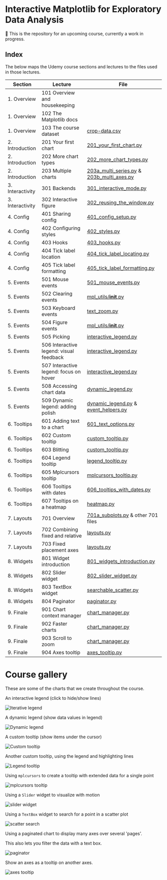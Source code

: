 # Interactive Matplotlib for Exploratory Data Analysis

🚧 This is the repository for an upcoming course, currently a work in progress.

## Index

The below maps the Udemy course sections and lectures to the files used in those lectures.

| Section          | Lecture                                 | File                                                                                                    |
|------------------|-----------------------------------------|---------------------------------------------------------------------------------------------------------|
| 1. Overview      | 101 Overview and housekeeping           |                                                                                                         |
| 1. Overview      | 102 The Matplotlib docs                 |                                                                                                         |
| 1. Overview      | 103 The course dataset                  | [crop-data.csv](./data/crop-data.csv)                                                                   |
| 2. Introduction  | 201 Your first chart                    | [201_your_first_chart.py](./demos/201_your_first_chart.py)                                              |
| 2. Introduction  | 202 More chart types                    | [202_more_chart_types.py](./demos/202_more_chart_types.py)                                              |
| 2. Introduction  | 203 Multiple charts                     | [203a_multi_series.py](./demos/203a_multi_series.py) & [203b_multi_axes.py](./demos/203b_multi_axes.py) |
| 3. Interactivity | 301 Backends                            | [301_interactive_mode.py](./demos/301_interactive_mode.py)                                              |
| 3. Interactivity | 302 Interactive figure                  | [302_reusing_the_window.py](./demos/302_reusing_the_window.py)                                          |
| 4. Config        | 401 Sharing config                      | [401_config_setup.py](./demos/401_config_setup.py)                                                      |
| 4. Config        | 402 Configuring styles                  | [402_styles.py](./demos/402_styles.py)                                                                  |
| 4. Config        | 403 Hooks                               | [403_hooks.py](./demos/403_hooks.py)                                                                    |
| 4. Config        | 404 Tick label location                 | [404_tick_label_locating.py](./demos/404_tick_label_locating.py)                                        |
| 4. Config        | 405 Tick label formatting               | [405_tick_label_formatting.py](./demos/405_tick_label_formatting.py)                                    |
| 5. Events        | 501 Mouse events                        | [501_mouse_events.py](./demos/501_mouse_events.py)                                                      |
| 5. Events        | 502 Clearing events                     | [mpl_utils/__init__.py](./mpl_utils/__init__.py)                                                        |
| 5. Events        | 503 Keyboard events                     | [text_zoom.py](./mpl_utils/text_zoom.py)                                                                |
| 5. Events        | 504 Figure events                       | [mpl_utils/__init__.py](./mpl_utils/__init__.py)                                                        |
| 5. Events        | 505 Picking                             | [interactive_legend.py](./mpl_utils/interactive_legend.py)                                              |
| 5. Events        | 506 Interactive legend: visual feedback | [interactive_legend.py](./mpl_utils/interactive_legend.py)                                              |
| 5. Events        | 507 Interactive legend: focus on hover  | [interactive_legend.py](./mpl_utils/interactive_legend.py)                                              |
| 5. Events        | 508 Accessing chart data                | [dynamic_legend.py](./mpl_utils/dynamic_legend.py)                                                      |
| 5. Events        | 509 Dynamic legend: adding polish       | [dynamic_legend.py](./mpl_utils/dynamic_legend.py) & [event_helpers.py](./mpl_utils/event_helpers.py)   |
| 6. Tooltips      | 601 Adding text to a chart              | [601_text_options.py](./demos/601_text_options.py)                                                      |
| 6. Tooltips      | 602 Custom tooltip                      | [custom_tooltip.py](./mpl_utils/custom_tooltip.py)                                                      |
| 6. Tooltips      | 603 Blitting                            | [custom_tooltip.py](./mpl_utils/custom_tooltip.py)                                                      |
| 6. Tooltips      | 604 Legend tooltip                      | [legend_tooltip.py](./mpl_utils/legend_tooltip.py)                                                      |
| 6. Tooltips      | 605 Mplcursors tooltip                  | [mplcursors_tooltip.py](./mpl_utils/mplcursors_tooltip.py)                                              |
| 6. Tooltips      | 606 Tooltips with dates                 | [606_tooltips_with_dates.py](./demos/606_tooltips_with_dates.py)                                        |
| 6. Tooltips      | 607 Tooltips on a heatmap               | [heatmap.py](./mpl_utils/charts/heatmap.py)                                                             |
| 7. Layouts       | 701 Overview                            | [701a_subplots.py](./demos/701a_subplots.py) & other 701 files                                          |
| 7. Layouts       | 702 Combining fixed and relative        | [layouts.py](./mpl_utils/layouts.py)                                                                    |
| 7. Layouts       | 703 Fixed placement axes                | [layouts.py](./mpl_utils/layouts.py)                                                                    |
| 8. Widgets       | 801 Widget introduction                 | [801_widgets_introduction.py](./demos/801_widgets_introduction.py)                                      |
| 8. Widgets       | 802 Slider widget                       | [802_slider_widget.py](./demos/802_slider_widget.py)                                                    |
| 8. Widgets       | 803 TextBox widget                      | [searchable_scatter.py](./mpl_utils/charts/searchable_scatter.py)                                       |
| 8. Widgets       | 804 Paginator                           | [paginator.py](./mpl_utils/charts/paginator.py)                                                         |
| 9. Finale        | 901 Chart context manager               | [chart_manager.py](./mpl_utils/chart_manager.py)                                                        |
| 9. Finale        | 902 Faster charts                       | [chart_manager.py](./mpl_utils/chart_manager.py)                                                        |
| 9. Finale        | 903 Scroll to zoom                      | [chart_manager.py](./mpl_utils/chart_manager.py)                                                        |
| 9. Finale        | 904 Axes tooltip                        | [axes_tooltip.py](./mpl_utils/charts/axes_tooltip.py)                                                   |

# Course gallery

These are some of the charts that we create throughout the course.

An interactive legend (click to hide/show lines)

![Iterative legend](gallery/505_interactive_legend.png)

A dynamic legend (show data values in legend)

![Dynamic legend](gallery/508_dynamic_legend.png)

A custom tooltip (show items under the cursor)

![Custom tooltip](gallery/602_custom_tooltip.png)

Another custom tooltip, using the legend and highlighting lines

![Legend tooltip](gallery/604_legend_tooltip.png)

Using `mplcursors` to create a tooltip with extended data for a single point

![mplcursors tooltip](gallery/605_mplcursors_tooltip.png)

Using a `Slider` widget to visualize with motion

![slider widget](gallery/802_slider_widget.png)

Using a `TextBox` widget to search for a point in a scatter plot

![scatter search](gallery/803_scatter_search.png)

Using a paginated chart to display many axes over several 'pages'. 

This also lets you filter the data with a text box.

![paginator](gallery/804_paginator.png)

Show an axes as a tooltip on another axes.

![axes tooltip](gallery/904_axes_tooltips.png)
